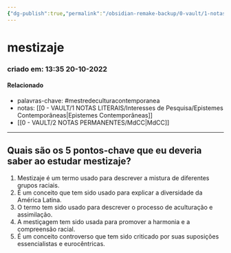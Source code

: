```yaml
---
{"dg-publish":true,"permalink":"/obsidian-remake-backup/0-vault/1-notas-literais/insight-pensamento-e-meditacao/mestizaje/","tags":["mestredeculturacontemporanea"],"dgHomeLink":true,"dgShowLocalGraph":true,"dgShowFileTree":true,"dgEnableSearch":true,"noteIcon":""}
---
```


# mestizaje
### criado em: 13:35 20-10-2022

#### Relacionado
- palavras-chave: #mestredeculturacontemporanea 
- notas: [[0 - VAULT/1 NOTAS LITERAIS/Interesses de Pesquisa/Epistemes Contemporâneas\|Epistemes Contemporâneas]]
- [[0 - VAULT/2 NOTAS PERMANENTES/MdCC\|MdCC]]
---
## Quais são os 5 pontos-chave que eu deveria saber ao estudar mestizaje?

1. Mestizaje é um termo usado para descrever a mistura de diferentes grupos raciais.
2. É um conceito que tem sido usado para explicar a diversidade da América Latina.
3. O termo tem sido usado para descrever o processo de aculturação e assimilação.
4. A mestiçagem tem sido usada para promover a harmonia e a compreensão racial.
5. É um conceito controverso que tem sido criticado por suas suposições essencialistas e eurocêntricas.